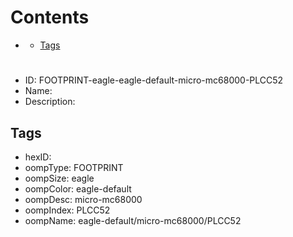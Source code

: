 



Contents
========

* [](#)
	* [Tags](#tags)

# 

- ID: FOOTPRINT-eagle-eagle-default-micro-mc68000-PLCC52
- Name: 
- Description: 

## Tags

- hexID: 
- oompType: FOOTPRINT
- oompSize: eagle
- oompColor: eagle-default
- oompDesc: micro-mc68000
- oompIndex: PLCC52
- oompName: eagle-default/micro-mc68000/PLCC52
